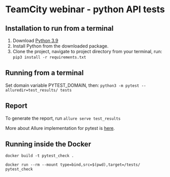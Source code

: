# TeamCity webinar - python API tests

## Installation to run from a terminal

1. Download [Python 3.9](https://www.python.org/downloads/)
2. Install Python from the downloaded package.
3. Clone the project, navigate to project directory from your terminal, run:
```pip3 install -r requirements.txt```

## Running from a terminal
Set domain variable PYTEST_DOMAIN, then:
```python3 -m pytest --alluredir=test_results/ tests```

## Report
To generate the report, run ```allure serve test_results```

More about Allure implementation for pytest is [here](https://docs.qameta.io/allure/#_pytest).

## Running inside the Docker
```docker build -t pytest_check .```

```docker run --rm --mount type=bind,src=$(pwd),target=/tests/ pytest_check```



